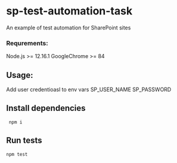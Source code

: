 # sp-test-automation-task

An example of test automation for SharePoint sites

### Requrements:

Node.js >= 12.16.1
GoogleChrome >= 84

## Usage:

Add user credentioasl to env vars
SP_USER_NAME SP_PASSWORD

## Install dependencies

     npm i

## Run tests

    npm test
